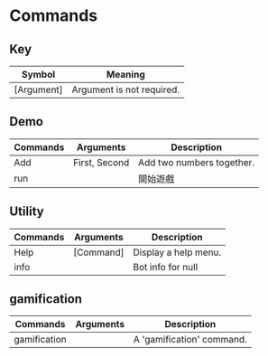# Commands

## Key 
| Symbol      | Meaning                        |
|-------------|--------------------------------|
| [Argument]  | Argument is not required.      |

## Demo
| Commands | Arguments     | Description               |
|----------|---------------|---------------------------|
| Add      | First, Second | Add two numbers together. |
| run      |               | 開始遊戲                      |

## Utility
| Commands | Arguments | Description          |
|----------|-----------|----------------------|
| Help     | [Command] | Display a help menu. |
| info     |           | Bot info for null    |

## gamification
| Commands     | Arguments | Description               |
|--------------|-----------|---------------------------|
| gamification |           | A 'gamification' command. |

